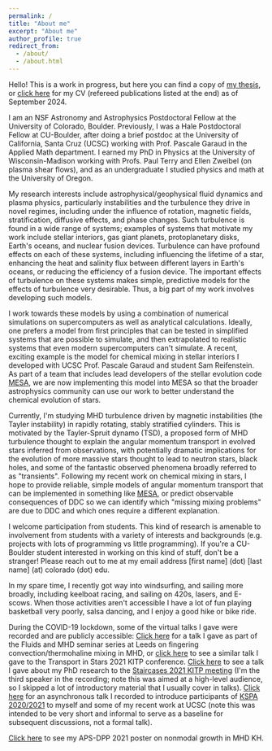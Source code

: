 ```yaml
---
permalink: /
title: "About me"
excerpt: "About me"
author_profile: true
redirect_from: 
  - /about/
  - /about.html
---
```


Hello! This is a work in progress, but here you can find a copy of [my thesis](http://afraser3.github.io/files/Fraser_thesis.pdf), or [click here](http://afraser3.github.io/files/Fraser_CV.pdf) for my CV (refereed publications listed at the end) as of September 2024.

I am an NSF Astronomy and Astrophysics Postdoctoral Fellow at the University of Colorado, Boulder. Previously, I was a Hale Postdoctoral Fellow at CU-Boulder, after doing a brief postdoc at the University of California, Santa Cruz (UCSC) working with Prof. Pascale Garaud in the Applied Math department. I earned my PhD in Physics at the University of Wisconsin-Madison working with Profs. Paul Terry and Ellen Zweibel (on plasma shear flows), and as an undergraduate I studied physics and math at the University of Oregon.

My research interests include astrophysical/geophysical fluid dynamics and plasma physics, particularly instabilities and the turbulence they drive in novel regimes, including under the influence of rotation, magnetic fields, stratification, diffusive effects, and phase changes. Such turbulence is found in a wide range of systems; examples of systems that motivate my work include stellar interiors, gas giant planets, protoplanetary disks, Earth's oceans, and nuclear fusion devices. Turbulence can have profound effects on each of these systems, including influencing the lifetime of a star, enhancing the heat and salinity flux between different layers in Earth's oceans, or reducing the efficiency of a fusion device. The important effects of turbulence on these systems makes simple, predictive models for the effects of turbulence very desirable. Thus, a big part of my work involves developing such models. 

I work towards these models by using a combination of numerical simulations on supercomputers as well as analytical calculations. Ideally, one prefers a model from first principles that can be tested in simplified systems that are possible to simulate, and then extrapolated to realistic systems that even modern supercomputers can't simulate. 
A recent, exciting example is the model for chemical mixing in stellar interiors I developed with UCSC Prof. Pascale Garaud and student Sam Reifenstein. As part of a team that includes lead developers of the stellar evolution code [MESA](https://docs.mesastar.org/en/24.08.1/about.html), we are now implementing this model into MESA so that the broader astrophysics community can use our work to better understand the chemical evolution of stars.

Currently, I'm studying MHD turbulence driven by magnetic instabilities (the Tayler instability) in rapidly rotating, stably stratified cylinders. This is motivated by the Tayler-Spruit dynamo (TSD), a proposed form of MHD turbulence thought to explain the angular momentum transport in evolved stars inferred from observations, with potentially dramatic implications for the evolution of more massive stars thought to lead to neutron stars, black holes, and some of the fantastic observed phenomena broadly referred to as "transients". Following my recent work on chemical mixing in stars, I hope to provide reliable, simple models of angular momentum transport that can be implemented in something like [MESA](https://docs.mesastar.org/en/24.08.1/about.html), or predict observable consequences of DDC so we can identify which "missing mixing problems" are due to DDC and which ones require a different explanation.

I welcome participation from students. This kind of research is amenable to involvement from students with a variety of interests and backgrounds (e.g. projects with lots of programming vs little programming). If you're a CU-Boulder student interested in working on this kind of stuff, don't be a stranger! Please reach out to me at my email address [first name] (dot) [last name] (at) colorado (dot) edu.

In my spare time, I recently got way into windsurfing, and sailing more broadly, including keelboat racing, and sailing on 420s, lasers, and E-scows. When those activities aren't accessible I have a lot of fun playing basketball very poorly, salsa dancing, and I enjoy a good hike or bike ride.

During the COVID-19 lockdown, some of the virtual talks I gave were recorded and are publicly accessible:
[Click here](https://www.youtube.com/watch?v=v25gAz-nUDc) for a talk I gave as part of the Fluids and MHD seminar series at Leeds on fingering convection/thermohaline mixing in MHD, or [click here](https://online.kitp.ucsb.edu/online/transtar-c21/fraser/) to see a similar talk I gave to the Transport in Stars 2021 KITP conference. 
[Click here](https://online.kitp.ucsb.edu/online/staircase21/mechanisms3/) to see a talk I gave about my PhD research to the [Staircases 2021 KITP meeting](https://online.kitp.ucsb.edu/online/staircase21/) (I'm the third speaker in the recording; note this was aimed at a high-level audience, so I skipped a lot of introductory material that I usually cover in talks).
[Click here](https://www.youtube.com/watch?v=bbHKFgBnQKg) for an asynchronous talk I recorded to introduce participants of [KSPA 2020/2021](https://kspa.soe.ucsc.edu/2020) to myself and some of my recent work at UCSC (note this was intended to be very short and informal to serve as a baseline for subsequent discussions, not a formal talk).

[Click here](https://github.com/afraser3/nonmodal-MHD-KH/blob/main/tex/DPP_2021/00022_AdrianFraser_Handout.pdf) to see my APS-DPP 2021 poster on nonmodal growth in MHD KH.
